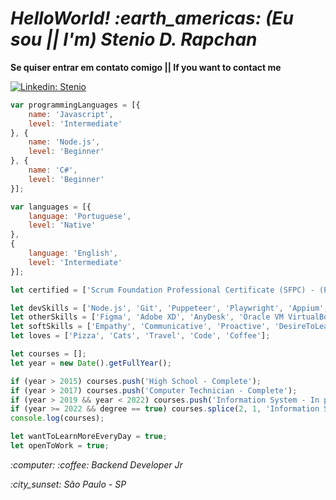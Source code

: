 <h1><em> HelloWorld! :earth_americas: (Eu sou || I'm) Stenio D. Rapchan </em></h1>

**Se quiser entrar em contato comigo || If you want to contact me**

[![Linkedin: Stenio](https://img.shields.io/badge/-Stenio-blue?style=flat-square&logo=Linkedin&logoColor=white&link=https://www.linkedin.com/in/stenio-dias-rapchan/)](https://www.linkedin.com/in/stenio-dias-rapchan/)

```javascript
var programmingLanguages = [{
    name: 'Javascript',
    level: 'Intermediate'
}, {
    name: 'Node.js',
    level: 'Beginner'
}, {
    name: 'C#',
    level: 'Beginner'
}];

var languages = [{
    language: 'Portuguese',
    level: 'Native'
},
{
    language: 'English',
    level: 'Intermediate'
}];

let certified = ['Scrum Foundation Professional Certificate (SFPC) - (Português)', 'Kanban Foundation KIRF (Português)'];

let devSkills = ['Node.js', 'Git', 'Puppeteer', 'Playwright', 'Appium', 'PM2', 'SQL', 'HTML', 'CSS'];
let otherSkills = ['Figma', 'Adobe XD', 'AnyDesk', 'Oracle VM VirtualBox', 'Trello', 'CNAB', 'JSON'];
let softSkills = ['Empathy', 'Communicative', 'Proactive', 'DesireToLearn', 'Humorous', 'Pair programming', 'Team work'];
let loves = ['Pizza', 'Cats', 'Travel', 'Code', 'Coffee'];

let courses = [];
let year = new Date().getFullYear();

if (year > 2015) courses.push('High School - Complete');
if (year > 2017) courses.push('Computer Technician - Complete');
if (year > 2019 && year < 2022) courses.push('Information System - In progress');
if (year >= 2022 && degree == true) courses.splice(2, 1, 'Information System - Complete');
console.log(courses);

let wantToLearnMoreEveryDay = true;
let openToWork = true;


```
<p><em> :computer: :coffee: Backend Developer Jr </em></p>
<p><em> :city_sunset: São Paulo - SP </em></p>
